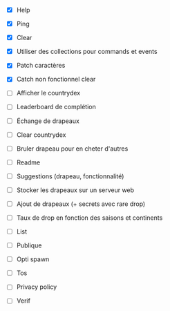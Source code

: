 - [x] Help
- [x] Ping
- [x] Clear
- [x] Utiliser des collections pour commands et events
- [x] Patch caractères
- [x] Catch non fonctionnel clear

- [ ] Afficher le countrydex
- [ ] Leaderboard de complétion
- [ ] Échange de drapeaux
- [ ] Clear countrydex
- [ ] Bruler drapeau pour en cheter d'autres
- [ ] Readme
- [ ] Suggestions (drapeau, fonctionnalité)
- [ ] Stocker les drapeaux sur un serveur web
- [ ] Ajout de drapeaux (+ secrets avec rare drop)
- [ ] Taux de drop en fonction des saisons et continents
- [ ] List
- [ ] Publique
- [ ] Opti spawn
- [ ] Tos
- [ ] Privacy policy
- [ ] Verif